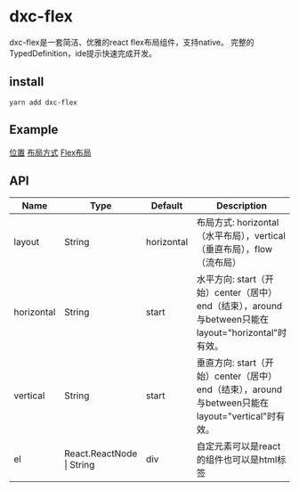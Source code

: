 # dxc-flex
dxc-flex是一套简洁、优雅的react flex布局组件，支持native。
完整的TypedDefinition，ide提示快速完成开发。
## install

```
yarn add dxc-flex
```
## Example
[位置](http://www.dxcweb.com/api/dxc-flex/examples/simple.html)
[布局方式](http://www.dxcweb.com/api/dxc-flex/examples/layout.html)
[Flex布局](http://www.dxcweb.com/api/dxc-flex/examples/flex.html)

## API
<table class="table table-bordered table-striped">
        <thead>
          <tr>
            <th style="width: 100px;">Name</th>
            <th style="width: 210px;">Type</th>
            <th>Default</th>
            <th>Description</th>
          </tr>
        </thead>
        <tbody>
          <tr>
            <td>layout</td>
            <td>String</td>
            <td>horizontal</td>
            <td>布局方式: horizontal（水平布局），vertical（垂直布局），flow（流布局）</td>
          </tr>
          <tr>
            <td>horizontal</td>
            <td>String</td>
            <td>start</td>
            <td>水平方向: start（开始）center（居中）end（结束），around与between只能在 layout="horizontal"时有效。</td>
          </tr>
          <tr>
            <td>vertical</td>
            <td>String</td>
            <td>start</td>
            <td>垂直方向: start（开始）center（居中）end（结束），around与between只能在 layout="vertical"时有效。</td>
          </tr>
          <tr>
            <td>el</td>
            <td>React.ReactNode | String</td>
            <td>div</td>
            <td>自定元素可以是react的组件也可以是html标签</td>
          </tr>
        </tbody>
      </table>

